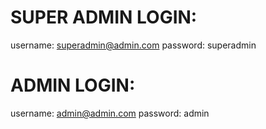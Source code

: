 # SUPER ADMIN LOGIN:

username: superadmin@admin.com
password: superadmin

# ADMIN LOGIN:

username: admin@admin.com
password: admin



